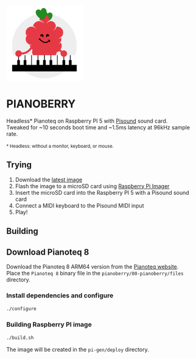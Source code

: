 <img src="assets/logo.svg" width="200" height="200" />

PIANOBERRY
==========


Headless* Pianoteq on Raspberry PI 5 with [Pisound](https://blokas.io/pisound/) sound card.  
Tweaked for ~10 seconds boot time and ~1.5ms latency at 96kHz sample rate.

<small>* Headless: without a monitor, keyboard, or mouse.</small>

## Trying

1. Download the [latest image](https://github.com/elektrofon/pianoberry/releases/latest)
2. Flash the image to a microSD card using [Raspberry Pi Imager](https://www.raspberrypi.org/software/)
3. Insert the microSD card into the Raspberry PI 5 with a Pisound sound card
4. Connect a MIDI keyboard to the Pisound MIDI input
5. Play!

## Building

## Download Pianoteq 8

Download the Pianoteq 8 ARM64 version from the [Pianoteq website](https://www.pianoteq.com/download).  
Place the `Pianoteq 8` binary file in the `pianoberry/00-pianoberry/files` directory.

### Install dependencies and configure

```bash
./configure
```

### Building Raspberry PI image

```bash
./build.sh
```

The image will be created in the `pi-gen/deploy` directory.

